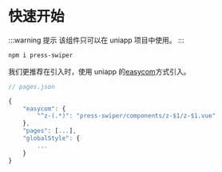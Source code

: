 # 快速开始

:::warning 提示
该组件只可以在 uniapp 项目中使用。
:::


```bash
npm i press-swiper
```

我们更推荐在引入时，使用 uniapp 的[easycom](https://uniapp.dcloud.io/collocation/pages?id=easycom)方式引入。

```js
// pages.json

{
    "easycom": {
        "^z-(.*)": "press-swiper/components/z-$1/z-$1.vue"
    },
    "pages": [...],
    "globalStyle": {
        ...
    }
}
```
<!-- 
## 2.uni_modules

通过[插件市场](https://ext.dcloud.net.cn/plugin?id=7273)直接导入该组件，无需任何配置即可使用此组件。 -->
